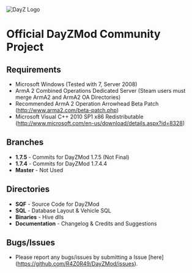 ![DayZ Logo](http://i.imgur.com/V5FEm.png)

Official DayZMod Community Project
==================================

Requirements
------------

 - Microsoft Windows (Tested with 7, Server 2008)
 - ArmA 2 Combined Operations Dedicated Server (Steam users must merge ArmA2 and ArmA2 OA Directories)
 - Recommended ArmA 2 Operation Arrowhead Beta Patch (http://www.arma2.com/beta-patch.php)
 - Microsoft Visual C++ 2010 SP1 x86 Redistributable (http://www.microsoft.com/en-us/download/details.aspx?id=8328)
 
Branches
--------

- **1.7.5** - Commits for DayZMod 1.7.5 (Not Final)
- **1.7.4** - Commits for DayZMod 1.7.4.4
- **Master** - Not Used

Directories
-----------

 - **SQF** - Source Code for DayZMod
 - **SQL** - Database Layout & Vehicle SQL
 - **Binaries** - Hive dlls
 - **Documentation** - Changelog & Credits and Suggestions

Bugs/Issues
-----------

- Please report any bugs/issues by submitting a Issue [here] (https://github.com/R4Z0R49/DayZMod/issues).
